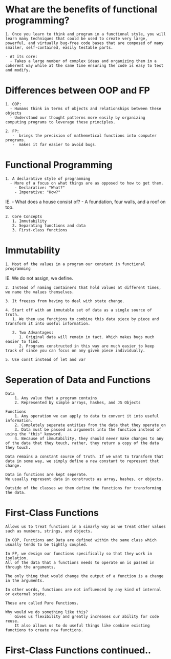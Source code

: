 # What are the benefits of functional programming?

    1. Once you learn to think and program in a functional style, you will learn many techniques that could be used to create very large, powerful, and virtually bug-free code bases that are composed of many smaller, self-contained, easily testable parts.

    - At its core:
      - Takes a large number of complex ideas and organizing them in a coherent way while at the same time ensuring the code is easy to test and modify.

# Differences between OOP and FP

    1. OOP:
      - Humans think in terms of objects and relationships between these objects
      - Understand our thought patterns more easily by organizing computing programs to leverage these principles.

    2. FP:
       -  brings the precision of mathemetical functions into computer programs.
       -  makes it far easier to avoid bugs.

# Functional Programming

    1. A declarative style of programming
      - More of a focus on what things are as opposed to how to get them.
        - Declarative: "What?"
        - Imperative: "How?"

IE. - What does a house consist of? - A foundation, four walls, and a roof on top.

    2. Core Concepts
       1. Immutability
       2. Separating functions and data
       3. First-class functions

# Immutability

    1. Most of the values in a program our constant in functional programming

IE. We do not assign, we define.

    2. Instead of naming containers that hold values at different times, we name the values themselves.

    3. It freezes from having to deal with state change.

    4. Start off with an immutable set of data as a single source of truth.
       1. We then use functions to combine this data piece by piece and transform it into useful information.

       2. Two Advantages:
          1. Original data will remain in tact. Which makes bugs much easier to find.
          2. Programs constructed in this way are much easier to keep track of since you can focus on any given piece individually.

    5. Use const instead of let and var

# Seperation of Data and Functions

    Data
        1. Any value that a program contains
        2. Represented by simple arrays, hashes, and JS Objects

    Functions
        1. Any operation we can apply to data to convert it into useful information.
        2. Completely seperate entities from the data that they operate on
        3. Data must be passed as arguments into the function instead of using the "this" keyword.
        4. Because of immutability, they should never make changes to any of the data that they touch, rather, they return a copy of the data they touch.

    Data remains a constant source of truth. If we want to transform that data in some way, we simply define a new constant to represent that change.

    Data in functions are kept seperate.
    We usually represent data in constructs as array, hashes, or objects.

    Outside of the classes we then define the functions for transforming the data.

# First-Class Functions

    Allows us to treat functions in a simarly way as we treat other values such as numbers, strings, and objects.

    In OOP, Functions and Data are defined within the same class which usually tends to be tightly coupled.

    In FP, we design our functions specifically so that they work in isolation.
    All of the data that a functions needs to operate on is passed in through the arguments.

    The only thing that would change the output of a function is a change in the arguments.

    In other words, functions are not influenced by any kind of internal or external state.

    These are called Pure Functions.

    Why would we do something like this?
        Gives us flexibility and greatly increases our ability for code reuse.
        It also allows us to do useful things like combine existing functions to create new functions.

# First-Class Functions continued..
